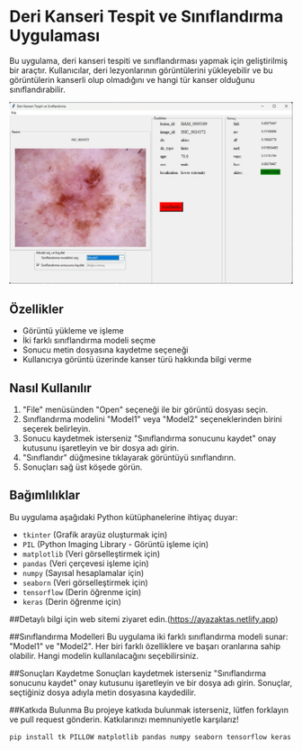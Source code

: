 # Deri Kanseri Tespit ve Sınıflandırma Uygulaması

Bu uygulama, deri kanseri tespiti ve sınıflandırması yapmak için geliştirilmiş bir araçtır. Kullanıcılar, deri lezyonlarının görüntülerini yükleyebilir ve bu görüntülerin kanserli olup olmadığını ve hangi tür kanser olduğunu sınıflandırabilir.

![Örnek Ekran Görüntüsü](DeriKanseri.jpeg)

## Özellikler

- Görüntü yükleme ve işleme
- İki farklı sınıflandırma modeli seçme
- Sonucu metin dosyasına kaydetme seçeneği
- Kullanıcıya görüntü üzerinde kanser türü hakkında bilgi verme

## Nasıl Kullanılır

1. "File" menüsünden "Open" seçeneği ile bir görüntü dosyası seçin.
2. Sınıflandırma modelini "Model1" veya "Model2" seçeneklerinden birini seçerek belirleyin.
3. Sonucu kaydetmek isterseniz "Sınıflandırma sonucunu kaydet" onay kutusunu işaretleyin ve bir dosya adı girin.
4. "Sınıflandır" düğmesine tıklayarak görüntüyü sınıflandırın.
5. Sonuçları sağ üst köşede görün.


## Bağımlılıklar

Bu uygulama aşağıdaki Python kütüphanelerine ihtiyaç duyar:

- `tkinter` (Grafik arayüz oluşturmak için)
- `PIL` (Python Imaging Library - Görüntü işleme için)
- `matplotlib` (Veri görselleştirmek için)
- `pandas` (Veri çerçevesi işleme için)
- `numpy` (Sayısal hesaplamalar için)
- `seaborn` (Veri görselleştirmek için)
- `tensorflow` (Derin öğrenme için)
- `keras` (Derin öğrenme için)

##Detaylı bilgi için web sitemi ziyaret edin.(https://ayazaktas.netlify.app)



##Sınıflandırma Modelleri
Bu uygulama iki farklı sınıflandırma modeli sunar: "Model1" ve "Model2". Her biri farklı özelliklere ve başarı oranlarına sahip olabilir. Hangi modelin kullanılacağını seçebilirsiniz.

##Sonuçları Kaydetme
Sonuçları kaydetmek isterseniz "Sınıflandırma sonucunu kaydet" onay kutusunu işaretleyin ve bir dosya adı girin. Sonuçlar, seçtiğiniz dosya adıyla metin dosyasına kaydedilir.

##Katkıda Bulunma
Bu projeye katkıda bulunmak isterseniz, lütfen forklayın ve pull request gönderin. Katkılarınızı memnuniyetle karşılarız!

```bash
pip install tk PILLOW matplotlib pandas numpy seaborn tensorflow keras


